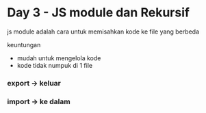 # Day 3 - JS module dan Rekursif

js module adalah cara untuk memisahkan kode ke file yang berbeda

keuntungan
- mudah untuk mengelola kode
- kode tidak numpuk di 1 file


### export -> keluar


### import -> ke dalam